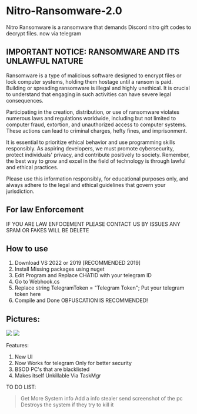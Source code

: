# Nitro-Ransomware-2.0
Nitro Ransomware is a ransomware that demands Discord nitro gift codes to decrypt files. now via telegram

## IMPORTANT NOTICE: RANSOMWARE AND ITS UNLAWFUL NATURE
Ransomware is a type of malicious software designed to encrypt files or lock computer systems, holding them hostage until a ransom is paid. Building or spreading ransomware is illegal and highly unethical. It is crucial to understand that engaging in such activities can have severe legal consequences.

Participating in the creation, distribution, or use of ransomware violates numerous laws and regulations worldwide, including but not limited to computer fraud, extortion, and unauthorized access to computer systems. These actions can lead to criminal charges, hefty fines, and imprisonment.

It is essential to prioritize ethical behavior and use programming skills responsibly. As aspiring developers, we must promote cybersecurity, protect individuals' privacy, and contribute positively to society. Remember, the best way to grow and excel in the field of technology is through lawful and ethical practices.

Please use this information responsibly, for educational purposes only, and always adhere to the legal and ethical guidelines that govern your jurisdiction.

## For law Enforcement
IF YOU ARE LAW ENFOCEMENT PLEASE CONTACT US BY ISSUES ANY SPAM OR FAKES WILL BE DELETE

## How to use
1. Download VS 2022 or 2019 [RECOMMENDED 2019]
2. Install Missing packages using nuget
3. Edit Program and Replace CHATID with your telegram ID
4. Go to Webhook.cs
5. Replace string TelegramToken = "Telegram Token"; Put your telegram token here
6. Compile and Done
OBFUSCATION IS RECOMMENDED!

## Pictures:
![](https://files.catbox.moe/tv76c4.png)
![](https://files.catbox.moe/h36ocb.png)

Features:
1. New UI
2. Now Works for telegram Only for better security
3. BSOD PC's that are blacklisted
4. Makes itself Unkillable Via TaskMgr
   
TO DO LIST:
> Get More System info
> Add a info stealer
> send screenshot of the pc
> Destroys the system if they try to kill it
